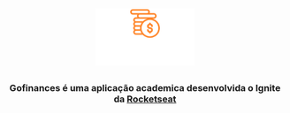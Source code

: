 <h1 align="center">
  <img
    width="180em"
    src="./screens/logo_gofinances.svg"
    alt="Logo Gofinances Application"
  />
</h1>

<h3
  align="center"
>
  <strong>Gofinances</strong> é uma aplicação academica desenvolvida o <strong>Ignite</strong> da <a href="https://www.rocketseat.com.br">Rocketseat</a>
</h3>
